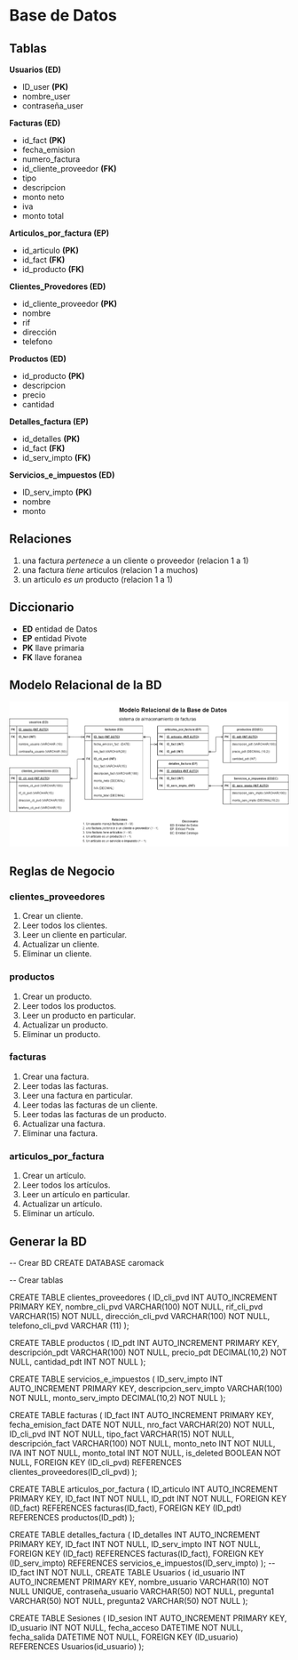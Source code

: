 # Base de Datos

## Tablas
**Usuarios (ED)**
- ID_user **(PK)**
- nombre_user
- contraseña_user

**Facturas (ED)**
- id_fact **(PK)**
- fecha_emision
- numero_factura
- id_cliente_proveedor **(FK)**
- tipo
- descripcion 
- monto neto
- iva
- monto total

**Articulos_por_factura (EP)**
- id_articulo **(PK)**
- id_fact **(FK)**
- id_producto **(FK)**


**Clientes_Provedores (ED)**
- id_cliente_proveedor **(PK)**
- nombre
- rif
- dirección
- telefono

**Productos (ED)**
- id_producto **(PK)**
- descripcion
- precio
- cantidad

**Detalles_factura (EP)**
- id_detalles **(PK)**
- id_fact **(FK)**
- id_serv_impto **(FK)**

**Servicios_e_impuestos (ED)**
- ID_serv_impto **(PK)**
- nombre
- monto



## Relaciones
1. una factura _pertenece_ a un cliente o proveedor (relacion 1 a 1)
1.  una factura _tiene_  articulos
 (relacion 1 a muchos)
1. un articulo _es un_ producto (relacion 1 a 1)

 ## Diccionario

- **ED** entidad de Datos
- **EP** entidad Pivote
- **PK** llave primaria
- **FK** llave foranea

## Modelo Relacional de la BD
![Modelo Relacional](./Diagrama_relacional.png) 

##  Reglas de Negocio

### clientes_proveedores
1. Crear un cliente.
1. Leer todos los clientes.
1. Leer un cliente en particular.
1. Actualizar un cliente.
1. Eliminar un cliente.

### productos
1. Crear un producto.
1. Leer todos los productos.
1. Leer un producto en particular.
1. Actualizar un producto.
1. Eliminar un producto.

### facturas
1. Crear una factura.
1. Leer todas las facturas.
1. Leer una factura en particular.
1. Leer todas las facturas de un cliente.
1. Leer todas las facturas de un producto.
1. Actualizar una factura.
1. Eliminar una factura.

### articulos_por_factura
1. Crear un artículo.
1. Leer todos los artículos.
1. Leer un artículo en particular.
1. Actualizar un artículo.
1. Eliminar un artículo.


## Generar la BD 
-- Crear BD
CREATE DATABASE caromack

-- Crear tablas

CREATE TABLE clientes_proveedores (
  ID_cli_pvd INT AUTO_INCREMENT PRIMARY KEY,
  nombre_cli_pvd VARCHAR(100) NOT NULL,
  rif_cli_pvd VARCHAR(15) NOT NULL,
  dirección_cli_pvd VARCHAR(100) NOT NULL,
  telefono_cli_pvd VARCHAR (11)
);

CREATE TABLE productos (
  ID_pdt INT AUTO_INCREMENT PRIMARY KEY,
  descripción_pdt VARCHAR(100) NOT NULL,
  precio_pdt DECIMAL(10,2) NOT NULL,
  cantidad_pdt INT  NOT NULL
);

CREATE TABLE servicios_e_impuestos (
  ID_serv_impto INT AUTO_INCREMENT PRIMARY KEY,
  descripcion_serv_impto VARCHAR(100) NOT NULL,
  monto_serv_impto DECIMAL(10,2)  NOT NULL
);

CREATE TABLE facturas (
    ID_fact INT AUTO_INCREMENT PRIMARY KEY,
    fecha_emision_fact DATE NOT NULL,
    nro_fact VARCHAR(20) NOT NULL,
    ID_cli_pvd INT NOT NULL,
    tipo_fact VARCHAR(15) NOT NULL,
    descripción_fact VARCHAR(100) NOT NULL,
    monto_neto INT NOT NULL,
    IVA INT NOT NULL,
    monto_total INT NOT NULL,
    is_deleted BOOLEAN NOT NULL,
    FOREIGN KEY (ID_cli_pvd) REFERENCES clientes_proveedores(ID_cli_pvd)
);

CREATE TABLE articulos_por_factura (
    ID_articulo INT AUTO_INCREMENT PRIMARY KEY,
    ID_fact INT NOT NULL,
    ID_pdt INT NOT NULL,
    FOREIGN KEY (ID_fact) REFERENCES facturas(ID_fact),
    FOREIGN KEY (ID_pdt) REFERENCES productos(ID_pdt)
);

CREATE TABLE detalles_factura (
    ID_detalles INT AUTO_INCREMENT PRIMARY KEY,
    ID_fact INT NOT NULL,
    ID_serv_impto INT NOT NULL,
    FOREIGN KEY (ID_fact) REFERENCES facturas(ID_fact),
    FOREIGN KEY (ID_serv_impto) REFERENCES servicios_e_impuestos(ID_serv_impto)
);
--     ID_fact INT NOT NULL,
CREATE TABLE Usuarios (
    id_usuario INT AUTO_INCREMENT PRIMARY KEY,
    nombre_usuario VARCHAR(10) NOT NULL UNIQUE,
    contraseña_usuario VARCHAR(50) NOT NULL,
    pregunta1 VARCHAR(50) NOT NULL,
    pregunta2 VARCHAR(50) NOT NULL
);

CREATE TABLE Sesiones (
    ID_sesion INT AUTO_INCREMENT PRIMARY KEY,
    ID_usuario INT NOT NULL,
    fecha_acceso DATETIME NOT NULL,
    fecha_salida DATETIME NOT NULL,
    FOREIGN KEY (ID_usuario) REFERENCES Usuarios(id_usuario)
);
